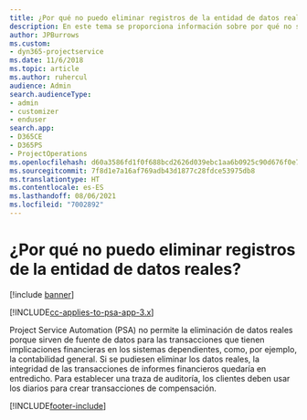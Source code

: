 ```yaml
---
title: ¿Por qué no puedo eliminar registros de la entidad de datos reales?
description: En este tema se proporciona información sobre por qué no se pueden eliminar los registros de la entidad de datos reales.
author: JPBurrows
ms.custom:
- dyn365-projectservice
ms.date: 11/6/2018
ms.topic: article
ms.author: ruhercul
audience: Admin
search.audienceType:
- admin
- customizer
- enduser
search.app:
- D365CE
- D365PS
- ProjectOperations
ms.openlocfilehash: d60a3586fd1f0f688bcd2626d039ebc1aa6b0925c90d676f0e716400d8e8d6dd
ms.sourcegitcommit: 7f8d1e7a16af769adb43d1877c28fdce53975db8
ms.translationtype: HT
ms.contentlocale: es-ES
ms.lasthandoff: 08/06/2021
ms.locfileid: "7002892"
---
```

# <a name="why-cant-i-delete-records-from-the-actuals-entity"></a>¿Por qué no puedo eliminar registros de la entidad de datos reales?

[!include [banner](../includes/psa-now-project-operations.md)]

[!INCLUDE[cc-applies-to-psa-app-3.x](../includes/cc-applies-to-psa-app-3x.md)]

Project Service Automation (PSA) no permite la eliminación de datos reales porque sirven de fuente de datos para las transacciones que tienen implicaciones financieras en los sistemas dependientes, como, por ejemplo, la contabilidad general. Si se pudiesen eliminar los datos reales, la integridad de las transacciones de informes financieros quedaría en entredicho. Para establecer una traza de auditoría, los clientes deben usar los diarios para crear transacciones de compensación.



[!INCLUDE[footer-include](../includes/footer-banner.md)]